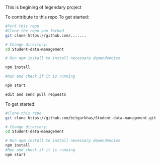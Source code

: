 This is begining of legendary project

To contribute to this repo
To get started:

```bash
#Fork this repo
#Clone the repo you forked
git clone https://github.com/.......

# Change directory:
cd Student-data-management

# Run npm install to install necessary dependencies

npm install

#Run and check if it is running

npm start

edit and send pull requests
```

To get started:
```bash
#Clone this repo
git clone https://github.com/bitgurkhas/Student-data-management.git 

# Change directory:
cd Student-data-management

# Run npm install to install necessary dependencies
npm install
#Run and check if it is running
npm start
```
